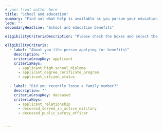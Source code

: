 ```yaml
---
# yaml front matter here
title: "School and education"
summary: "Find out what help is available as you pursue your education, including loans, grants, and guidance."
lede: ""
secondaryHeadline: "School and education benefits"

eligibilityCriteriaDescription: "Please check the boxes and select the options that best describe your situation. Answer as many questions as possible for the most accurate results."

eligibilityCriteria:
  - label: "About you (the person applying for benefits)"
    description: ""
    criteriaGroupKey: applicant
    criteriaKeys:
      - applicant_high-school_diploma
      - applicant_degree_cerificate_program
      - applicant_citizen_status
   
  - label: "Did you recently loose a family member?"
    description: ""
    criteriaGroupKey: deceased
    criteriaKeys:
      - applicant_relationship
      - deceased_served_in_active_military
      - deceased_public_safety_officer
      

---
```


